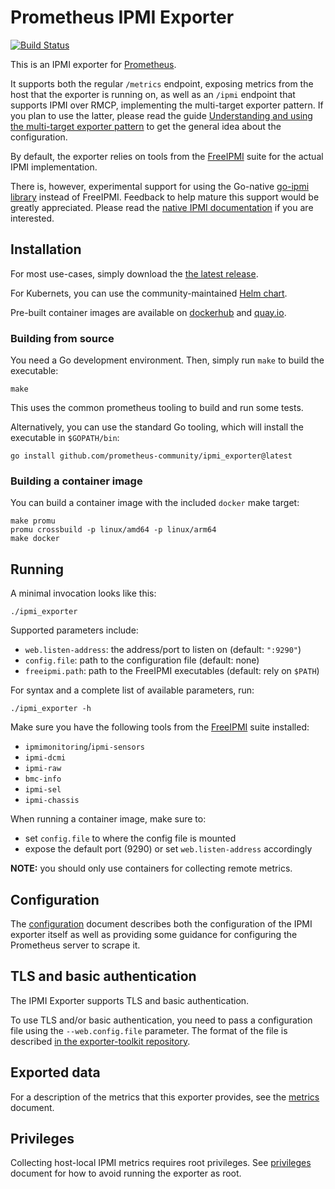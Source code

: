 Prometheus IPMI Exporter
========================

[![Build Status](https://circleci.com/gh/prometheus-community/ipmi_exporter.svg?style=svg)](https://circleci.com/gh/prometheus-community/ipmi_exporter)

This is an IPMI exporter for [Prometheus][prometheus].

[prometheus]: https://prometheus.io "Prometheus homepage"

It supports both the regular `/metrics` endpoint, exposing metrics from the
host that the exporter is running on, as well as an `/ipmi` endpoint that
supports IPMI over RMCP, implementing the multi-target exporter pattern. If you
plan to use the latter, please read the guide [Understanding and using the
multi-target exporter pattern][multi-target] to get the general idea about the
configuration.

[multi-target]: https://prometheus.io/docs/guides/multi-target-exporter/

By default, the exporter relies on tools from the [FreeIPMI][freeipmi] suite
for the actual IPMI implementation.

[freeipmi]: https://www.gnu.org/software/freeipmi/ "FreeIPMI homepage"

There is, however, experimental support for using the Go-native [go-ipmi
library](https://github.com/bougou/go-ipmi/) instead of FreeIPMI. Feedback to
help mature this support would be greatly appreciated. Please read the [native
IPMI documentation](docs/native.md) if you are interested.

## Installation

For most use-cases, simply download the [the latest release][releases].

[releases]: https://github.com/prometheus-community/ipmi_exporter/releases "IPMI exporter releases on Github"

For Kubernets, you can use the community-maintained [Helm chart][helm].

[helm]: https://github.com/prometheus-community/helm-charts/tree/main/charts/prometheus-ipmi-exporter "IPMI exporter Helm chart in the helm-charts Github repo"

Pre-built container images are available on [dockerhub][dockerhub] and
[quay.io][quay.io].

[dockerhub]: https://hub.docker.com/r/prometheuscommunity/ipmi-exporter
[quay.io]: https://quay.io/repository/prometheuscommunity/ipmi-exporter

### Building from source

You need a Go development environment. Then, simply run `make` to build the
executable:

    make

This uses the common prometheus tooling to build and run some tests.

Alternatively, you can use the standard Go tooling, which will install the
executable in `$GOPATH/bin`:

    go install github.com/prometheus-community/ipmi_exporter@latest

### Building a container image

You can build a container image with the included `docker` make target:

    make promu
    promu crossbuild -p linux/amd64 -p linux/arm64
    make docker

## Running

A minimal invocation looks like this:

    ./ipmi_exporter

Supported parameters include:

 - `web.listen-address`: the address/port to listen on (default: `":9290"`)
 - `config.file`: path to the configuration file (default: none)
 - `freeipmi.path`: path to the FreeIPMI executables (default: rely on `$PATH`)

For syntax and a complete list of available parameters, run:

    ./ipmi_exporter -h

Make sure you have the following tools from the [FreeIPMI][freeipmi] suite
installed:

 - `ipmimonitoring`/`ipmi-sensors`
 - `ipmi-dcmi`
 - `ipmi-raw`
 - `bmc-info`
 - `ipmi-sel`
 - `ipmi-chassis`

When running a container image, make sure to:

 - set `config.file` to where the config file is mounted
 - expose the default port (9290) or set `web.listen-address` accordingly

**NOTE:** you should only use containers for collecting remote metrics.

## Configuration

The [configuration](docs/configuration.md) document describes both the
configuration of the IPMI exporter itself as well as providing some guidance
for configuring the Prometheus server to scrape it.

## TLS and basic authentication

The IPMI Exporter supports TLS and basic authentication.

To use TLS and/or basic authentication, you need to pass a configuration file
using the `--web.config.file` parameter. The format of the file is described
[in the exporter-toolkit repository][toolkit].

[toolkit]: https://github.com/prometheus/exporter-toolkit/blob/master/docs/web-configuration.md

## Exported data

For a description of the metrics that this exporter provides, see the
[metrics](docs/metrics.md) document.

## Privileges

Collecting host-local IPMI metrics requires root privileges. See
[privileges](docs/privileges.md) document for how to avoid running the exporter
as root.
